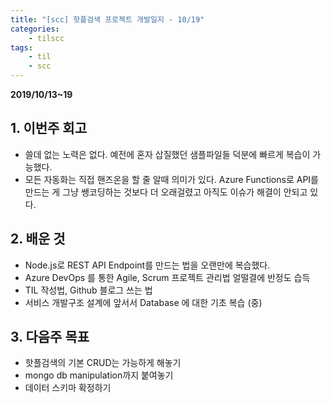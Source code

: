 ```yaml
---
title: "[scc] 핫플검색 프로젝트 개발일지 - 10/19"
categories: 
    - tilscc
tags:
    - til
    - scc
---
```


**2019/10/13~19**

## 1. 이번주 회고
* 쓸데 없는 노력은 없다. 예전에 혼자 삽질했던 샘플파일들 덕분에 빠르게 복습이 가능했다.
* 모든 자동화는 직접 핸즈온을 할 줄 알때 의미가 있다. Azure Functions로 API를 만드는 게 그냥 쌩코딩하는 것보다 더 오래걸렸고 아직도 이슈가 해결이 안되고 있다.

## 2. 배운 것
* Node.js로 REST API Endpoint를 만드는 법을 오랜만에 복습했다.
* Azure DevOps 를 통한 Agile, Scrum 프로젝트 관리법 얼떨결에 반정도 습득
* TIL 작성법, Github 블로그 쓰는 법
* 서비스 개발구조 설계에 앞서서 Database 에 대한 기초 복습 (중)

## 3. 다음주 목표
* 핫플검색의 기본 CRUD는 가능하게 해놓기
* mongo db manipulation까지 붙여놓기
* 데이터 스키마 확정하기

